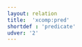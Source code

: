 ```yaml
---
layout: relation
title:  'xcomp:pred'
shortdef : 'predicate'
udver: '2'
---
```

<!-- Interlanguage links updated Út zář 29 20:43:29 CEST 2020 -->
